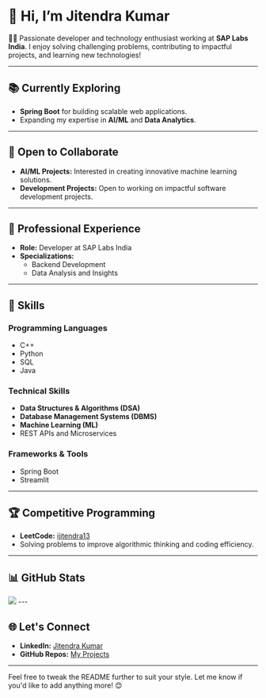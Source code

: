 # 👋 Hi, I’m **Jitendra Kumar**

👨‍💻 Passionate developer and technology enthusiast working at **SAP Labs India**. I enjoy solving challenging problems, contributing to impactful projects, and learning new technologies!  

---

## 📚 Currently Exploring  

- **Spring Boot** for building scalable web applications.  
- Expanding my expertise in **AI/ML** and **Data Analytics**.  

---

## 🤝 Open to Collaborate  

- **AI/ML Projects:** Interested in creating innovative machine learning solutions.  
- **Development Projects:** Open to working on impactful software development projects.  

---

## 💼 Professional Experience  

- **Role:** Developer at SAP Labs India  
- **Specializations:**  
  - Backend Development  
  - Data Analysis and Insights  
---

## 🎯 Skills  

### **Programming Languages**  
- C++  
- Python  
- SQL  
- Java  

### **Technical Skills**  
- **Data Structures & Algorithms (DSA)**  
- **Database Management Systems (DBMS)**  
- **Machine Learning (ML)**  
- REST APIs and Microservices  

### **Frameworks & Tools**  
- Spring Boot  
- Streamlit  

---

## 🏆 Competitive Programming  

- **LeetCode:** [ijitendra13](https://leetcode.com/ijitendra13)  
- Solving problems to improve algorithmic thinking and coding efficiency.  

---

## 📊 GitHub Stats  

<img src="https://github-readme-stats.vercel.app/api?username=jitendrakumar13&show_icons=true&title_color=ffffff&icon_color=bb2acf&text_color=daf7dc&bg_color=151515">  
<!-- <img src="https://github-readme-streak-stats.herokuapp.com?user=jitendrakumar13&theme=dark&hide_border=true" alt="GitHub Streak Stats">  
 -->
---

## 🌐 Let's Connect  

- **LinkedIn:** [Jitendra Kumar](https://www.linkedin.com/in/jeetu182370/)  
- **GitHub Repos:** [My Projects](https://github.com/jitendrakumar13)  

---

Feel free to tweak the README further to suit your style. Let me know if you'd like to add anything more! 😊
